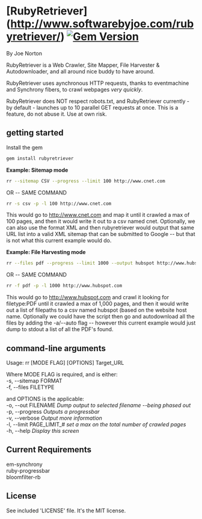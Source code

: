 [RubyRetriever] (http://www.softwarebyjoe.com/rubyretriever/)  [![Gem Version](https://badge.fury.io/rb/rubyretriever.svg)](http://badge.fury.io/rb/rubyretriever)  
==============

By Joe Norton  

RubyRetriever is a Web Crawler, Site Mapper, File Harvester & Autodownloader, and all around nice buddy to have around.  

RubyRetriever uses aynchronous HTTP requests, thanks to eventmachine and Synchrony fibers, to crawl webpages *very quickly*.  

RubyRetriever does NOT respect robots.txt, and RubyRetriever currently - by default - launches up to 10 parallel GET requests at once. This is a feature, do not abuse it. Use at own risk.  

  
getting started   
-----------
Install the gem
```sh
gem install rubyretriever
```  
   
 **Example: Sitemap mode**  
```sh
rr --sitemap CSV --progress --limit 100 http://www.cnet.com
```  
OR -- SAME COMMAND  
```sh
rr -s csv -p -l 100 http://www.cnet.com
```  
  
This would go to http://www.cnet.com and map it until it crawled a max of 100 pages, and then it would write it out to a csv named cnet. Optionally, we can also use the format XML and then rubyretriever would output that same URL list into a valid XML sitemap that can be submitted to Google -- but that is not what this current example would do.  
  
 **Example: File Harvesting mode**  
```sh
rr --files pdf --progress --limit 1000 --output hubspot http://www.hubspot.com
```  
OR -- SAME COMMAND  
```sh
rr -f pdf -p -l 1000 http://www.hubspot.com
```  
  
This would go to http://www.hubspot.com and crawl it looking for filetype:PDF until it crawled a max of 1,000 pages, and then it would write out a list of filepaths to a csv named hubspot (based on the website host name. Optionally we could have the script then go and autodownload all the files by adding the -a/--auto flag -- however this current example would just dump to stdout a list of all the PDF's found.
  

command-line arguments
-----------------------
Usage: rr [MODE FLAG] [OPTIONS] Target_URL  

Where MODE FLAG is required, and is either:  
	-s, --sitemap FORMAT  
	-f, --files FILETYPE  
  
and OPTIONS is the applicable:  
    -o, --out FILENAME                  *Dump output to selected filename --being phased out*  
    -p, --progress						*Outputs a progressbar*  
    -v, --verbose                       *Output more information*  
    -l, --limit PAGE_LIMIT_#            *set a max on the total number of crawled pages*  
    -h, --help                          *Display this screen*  
  
Current Requirements
------------ 
em-synchrony  
ruby-progressbar  
bloomfilter-rb  

License
-------  
See included 'LICENSE' file. It's the MIT license.